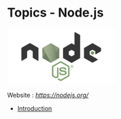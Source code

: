 # Topics - Node.js

<img src="assets/nodejs.png" alt="Node.js Logo" width="250" style="border-radius:5px" />

Website : _https://nodejs.org/_

-   [Introduction](/introduction)
